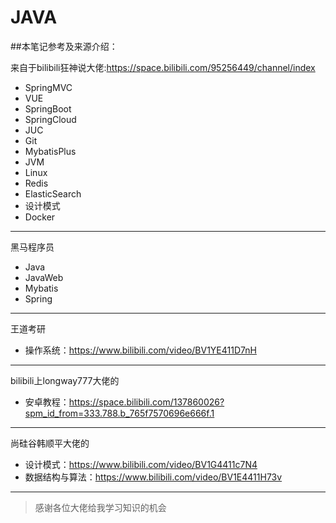 # JAVA

##本笔记参考及来源介绍：


来自于bilibili狂神说大佬:https://space.bilibili.com/95256449/channel/index
- SpringMVC
- VUE
- SpringBoot
- SpringCloud
- JUC
- Git
- MybatisPlus
- JVM
- Linux
- Redis
- ElasticSearch
- 设计模式
- Docker

---

黑马程序员
- Java
- JavaWeb
- Mybatis
- Spring

---

王道考研
- 操作系统：https://www.bilibili.com/video/BV1YE411D7nH

---

bilibili上longway777大佬的
- 安卓教程：https://space.bilibili.com/137860026?spm_id_from=333.788.b_765f7570696e666f.1

---

尚硅谷韩顺平大佬的
- 设计模式：https://www.bilibili.com/video/BV1G4411c7N4
- 数据结构与算法：https://www.bilibili.com/video/BV1E4411H73v

---

> 感谢各位大佬给我学习知识的机会
